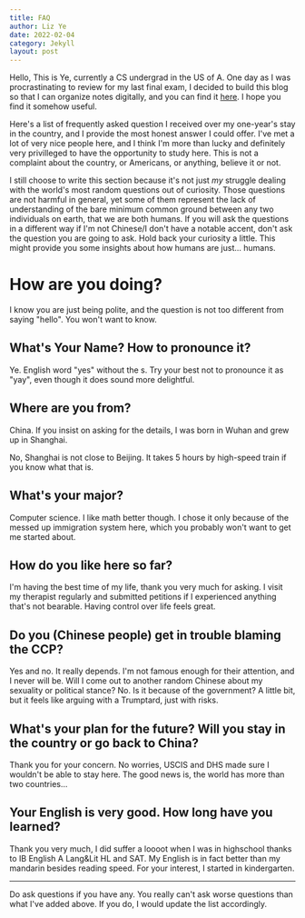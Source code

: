 ```yaml
---
title: FAQ
author: Liz Ye
date: 2022-02-04
category: Jekyll
layout: post
---
```


Hello, This is Ye, currently a CS undergrad in the US of A. One day as I was procrastinating to review for my last final exam, I decided to build this blog so that I can organize notes digitally, and you can find it [here](https://yxlol.github.io/yx/notes/2022-05-12-china-debate.html). I hope you find it somehow useful. 

Here's a list of frequently asked question I received over my one-year's stay in the country, and I provide the most honest answer I could offer. I've met a lot of very nice people here, and I think I'm more than lucky and definitely very privilleged to have the opportunity to study here. This is not a complaint about the country, or Americans, or anything, believe it or not.

I still choose to write this section because it's not just *my* struggle dealing with the world's most random questions out of curiosity. Those questions are not harmful in general, yet some of them represent the lack of understanding of the bare minimum common ground between any two individuals on earth, that we are both humans. If you will ask the questions in a different way if I'm not Chinese/I don't have a notable accent, don't ask the question you are going to ask. Hold back your curiosity a little. This might provide you some insights about how humans are just... humans. 

# How are you doing?
I know you are just being polite, and the question is not too different from saying "hello". You won't want to know.

## What's Your Name? How to pronounce it?
Ye. English word "yes" without the s. Try your best not to pronounce it as "yay", even though it does sound more delightful. 

## Where are you from?
China. If you insist on asking for the details, I was born in Wuhan and grew up in Shanghai. 

No, Shanghai is not close to Beijing. It takes 5 hours by high-speed train if you know what that is.

## What's your major?
Computer science. I like math better though. I chose it only because of the messed up immigration system here, which you probably won't want to get me started about.

## How do you like here so far?
I'm having the best time of my life, thank you very much for asking. I visit my therapist regularly and submitted petitions if I experienced anything that's not bearable. Having control over life feels great.

## Do you (Chinese people) get in trouble blaming the CCP?
Yes and no. It really depends. I'm not famous enough for their attention, and I never will be. Will I come out to another random Chinese about my sexuality or political stance? No. Is it because of the government? A little bit, but it feels like arguing with a Trumptard, just with risks.

## What's your plan for the future? Will you stay in the country or go back to China?
Thank you for your concern. No worries, USCIS and DHS made sure I wouldn't be able to stay here. The good news is, the world has more than two countries... 

## Your English is very good. How long have you learned?
Thank you very much, I did suffer a loooot when I was in highschool thanks to IB English A Lang&Lit HL and SAT. My English is in fact better than my mandarin besides reading speed. For your interest, I started in kindergarten. 

---

Do ask questions if you have any. You really can't ask worse questions than what I've added above. If you do, I would update the list accordingly. 
